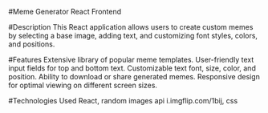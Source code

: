 #Meme Generator React Frontend

#Description
This React application allows users to create custom memes by selecting a base image, adding text, and customizing font styles, colors, and positions.


#Features
Extensive library of popular meme templates.
User-friendly text input fields for top and bottom text.
Customizable text font, size, color, and position.
Ability to download or share generated memes.
Responsive design for optimal viewing on different screen sizes.


#Technologies Used
React,
random images api i.imgflip.com/1bij,
css

 
 
